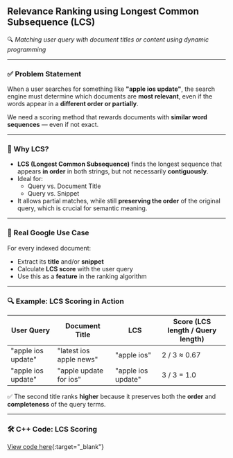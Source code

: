 

## Relevance Ranking using Longest Common Subsequence (LCS)

🔍 *Matching user query with document titles or content using dynamic programming*

---

### ✅ Problem Statement

When a user searches for something like **"apple ios update"**, the search engine must determine which documents are **most relevant**, even if the words appear in a **different order or partially**.

We need a scoring method that rewards documents with **similar word sequences** — even if not exact.

---

### 🧠 Why LCS?

- **LCS (Longest Common Subsequence)** finds the longest sequence that appears **in order** in both strings, but not necessarily **contiguously**.
- Ideal for:
  - Query vs. Document Title
  - Query vs. Snippet
- It allows partial matches, while still **preserving the order** of the original query, which is crucial for semantic meaning.

---

### 🧪 Real Google Use Case

For every indexed document:

- Extract its **title** and/or **snippet**
- Calculate **LCS score** with the user query
- Use this as a **feature** in the ranking algorithm

---

### 🔍 Example: LCS Scoring in Action

| User Query        | Document Title            | LCS                 | Score (LCS length / Query length) |
|-------------------|---------------------------|---------------------|-----------------------------------|
| "apple ios update" | "latest ios apple news"    | "apple ios"         | 2 / 3 ≈ 0.67                     |
| "apple ios update" | "apple update for ios"     | "apple ios update"  | 3 / 3 = 1.0                     |

✅ The second title ranks **higher** because it preserves both the **order** and **completeness** of the query terms.

---

### 🛠️ C++ Code: LCS Scoring

[View code here](https://github.com/bhumikanaik126/APS-Portfolio/blob/main/codes/b1.cpp){:target="_blank"}<br><br><br>


